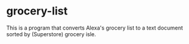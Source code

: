 # grocery-list
This is a program that converts Alexa's grocery list to a text document sorted by (Superstore) grocery isle.
